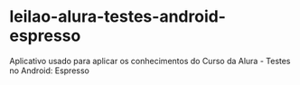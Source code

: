 # leilao-alura-testes-android-espresso
Aplicativo usado para aplicar os conhecimentos do Curso da Alura - Testes no Android: Espresso
